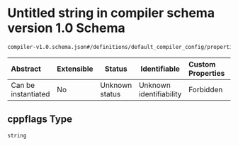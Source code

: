 # Untitled string in compiler schema version 1.0 Schema

```txt
compiler-v1.0.schema.json#/definitions/default_compiler_config/properties/cppflags
```




| Abstract            | Extensible | Status         | Identifiable            | Custom Properties | Additional Properties | Access Restrictions | Defined In                                                                             |
| :------------------ | ---------- | -------------- | ----------------------- | :---------------- | --------------------- | ------------------- | -------------------------------------------------------------------------------------- |
| Can be instantiated | No         | Unknown status | Unknown identifiability | Forbidden         | Allowed               | none                | [compiler-v1.0.schema.json\*](../out/compiler-v1.0.schema.json "open original schema") |

## cppflags Type

`string`

